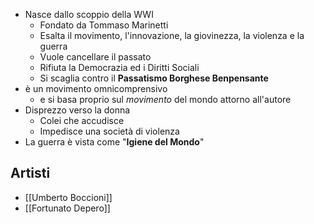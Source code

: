 - Nasce dallo scoppio della WWI
	- Fondato da Tommaso Marinetti
	- Esalta il movimento, l'innovazione, la giovinezza, la violenza e la guerra
	- Vuole cancellare il passato
	- Rifiuta la Democrazia ed i Diritti Sociali
	- Si scaglia contro il **Passatismo Borghese Benpensante**
- è un movimento omnicomprensivo
	- e si basa proprio sul *movimento* del mondo attorno all'autore
- Disprezzo verso la donna
	- Colei che accudisce
	- Impedisce una società di violenza
- La guerra è vista come "**Igiene del Mondo**"
## Artisti
- [[Umberto Boccioni]]
- [[Fortunato Depero]]
